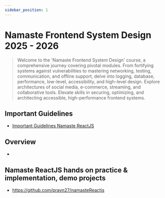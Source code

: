 ```yaml
---
sidebar_position: 1
---
```


# Namaste Frontend System Design 2025 - 2026

> Welcome to the 'Namaste Frontend System Design' course, a comprehensive journey covering pivotal modules. From fortifying systems against vulnerabilities to mastering networking, testing, communication, and offline support, delve into logging, database, performance, low-level, accessibility, and high-level design. Explore architectures of social media, e-commerce, streaming, and collaborative tools. Elevate skills in securing, optimizing, and architecting accessible, high-performance frontend systems.

## Important Guidelines

- [Important Guidelines Namaste ReactJS](https://github.com/pravn27/reactjs-tech-doc/blob/38b7c859f127759974c690baeabebbdb77ab51f9/docs/reactjs-course-tutorials/namaste-reactjs-course/Important-guidelines-Namaste-ReactJS.pdf)

## Overview

-

## Namaste ReactJS hands on practice & implementation, demo projects

- https://github.com/pravn27/namasteReactjs
